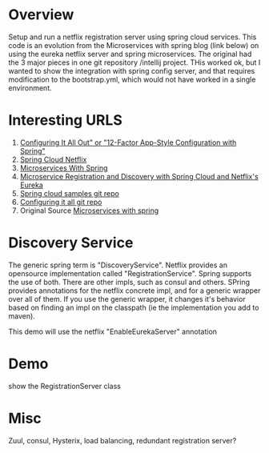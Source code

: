 # Overview
Setup and run a netflix registration server using spring cloud services.  This code is an evolution
from the Microservices with spring blog (link below) on using the eureka netflix server and spring microservices.
The original had the 3 major pieces in one git repository /intellij project.  THis worked ok, but I wanted to
show the integration with spring config server, and that requires modification to the bootstrap.yml, which 
would not have worked in a single
environment.

# Interesting URLS

1.  [Configuring It All Out" or "12-Factor App-Style Configuration with Spring"](https://spring.io/blog/2015/01/13/configuring-it-all-out-or-12-factor-app-style-configuration-with-spring)
2.  [Spring Cloud Netflix](http://cloud.spring.io/spring-cloud-netflix/spring-cloud-netflix.html)
3.  [Microservices With Spring](https://spring.io/blog/2015/07/14/microservices-with-spring)
4.  [Microservice Registration and Discovery with Spring Cloud and Netflix's Eureka](https://spring.io/blog/2015/01/20/microservice-registration-and-discovery-with-spring-cloud-and-netflix-s-eureka)
5.  [Spring cloud samples git repo](https://github.com/spring-cloud-samples/)
6.  [Configuring it all git repo](https://github.com/joshlong/configuring-it-all-out/blob/master/cloud-client/pom.xml)
7.  Original Source [Microservices with spring](https://spring.io/blog/2015/07/14/microservices-with-spring)

# Discovery Service
The generic spring term is "DiscoveryService".  Netflix provides an opensource implementation
called "RegistrationService".  Spring supports the use of both.  There are other impls, such
as consul and others.  SPring provides annotations for the netflix concrete impl, and for a generic
wrapper over all of them.  If you use the generic wrapper, it changes it's behavior based on 
finding an impl on the classpath (ie the implementation you add to maven).

This demo will use the netflix "EnableEurekaServer" annotation

# Demo
show the RegistrationServer class

# Misc
Zuul, consul, Hysterix, load balancing, redundant registration server?